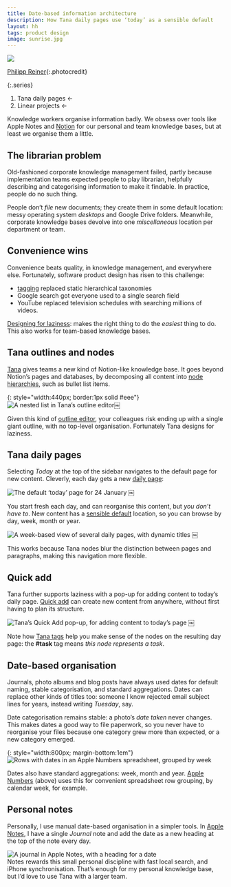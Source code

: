 ```yaml
---
title: Date-based information architecture
description: How Tana daily pages use ‘today’ as a sensible default
layout: hh
tags: product design
image: sunrise.jpg
---
```


![](sunrise.jpg)

[Philipp Reiner](https://unsplash.com/photos/qPJ6eRAMmCM){:.photocredit}

{:.series}
1. Tana daily pages ←
2. Linear projects ←

Knowledge workers organise information badly.
We obsess over tools like Apple Notes and 
[Notion](intranet-ten-word-wiki) for our personal and team knowledge bases,
but at least we organise them a little.

## The librarian problem

Old-fashioned corporate knowledge management failed,
partly because implementation teams expected people to play librarian,
helpfully describing and categorising information to make it findable.
In practice, people do no such thing.

People don’t _file_ new documents; they create them in some default location:
messy operating system _desktops_ and Google Drive folders.
Meanwhile, corporate knowledge bases devolve into one _miscellaneous_ location per department or team.

## Convenience wins

Convenience beats quality, in knowledge management, and everywhere else.
Fortunately, software product design has risen to this challenge:

* [tagging](https://en.wikipedia.org/wiki/Folksonomy) replaced static hierarchical taxonomies
* Google search got everyone used to a single search field
* YouTube replaced television schedules with searching millions of videos.

[Designing for laziness](https://medium.com/the-happy-startup-school/design-for-laziness-de8ad84a19a2):
makes the right thing to do the _easiest_ thing to do.
This also works for team-based knowledge bases.

## Tana outlines and nodes

[Tana](https://tana.inc) gives teams a new kind of Notion-like knowledge base.
It goes beyond Notion’s pages and databases, by decomposing all content into 
[node hierarchies](https://tana.inc/docs/nodes-and-references), such as bullet list items.

{: style="width:440px; border:1px solid #eee"}
![A nested list in Tana’s outline editor](tana/outline.webp)￼

Given this kind of [outline editor](https://tana.inc/docs/outline-editor),
your colleagues risk ending up with a single giant outline, with no top-level organisation.
Fortunately Tana designs for laziness.

## Tana daily pages

Selecting  _Today_ at the top of the sidebar navigates to the default page for new content.
Cleverly, each day gets a new [daily page](https://tana.inc/docs/daily-page):

![The default ‘today’ page for 24 January](tana/today.webp)
￼

You start fresh each day, and can reorganise this content, but _you don’t have to_.
New content has a
[sensible default](https://www.useronboard.com/onboarding-ux-patterns/sensible-defaults/)
location, so you can browse by day, week, month or year.

![A week-based view of several daily pages, with dynamic titles](tana/week.webp)
￼

This works because Tana nodes blur the distinction between pages and paragraphs, making this navigation more flexible.

## Quick add

Tana further supports laziness with a pop-up for adding content to today’s daily page.
[Quick add](https://tana.inc/docs/sidebar#quick-add)
can create new content from anywhere, without first having to plan its structure.

![Tana’s Quick Add pop-up, for adding content to today’s page](tana/quick-add.webp)
￼

Note how [Tana tags](https://tana.inc/docs/supertags)
help you make sense of the nodes on the resulting day page:
the **#task** tag means _this node represents a task_.

## Date-based organisation

Journals, photo albums and blog posts have always used dates for default naming, stable categorisation, and standard aggregations.
Dates can replace other kinds of titles too: 
someone I know rejected email subject lines for years, instead writing _Tuesday_, say.

Date categorisation remains stable: a photo’s _date taken_ never changes.
This makes dates a good way to file paperwork, so you never have to reorganise your files because one category grew more than expected, or a new category emerged.

{: style="width:800px; margin-bottom:1em"}
![Rows with dates in an Apple Numbers spreadsheet, grouped by week](tana/apple-numbers.webp)

Dates also have standard aggregations: week, month and year.
[Apple Numbers](https://en.wikipedia.org/wiki/Numbers_(spreadsheet)) (above)
uses this for convenient spreadsheet row grouping, by calendar week, for example.

## Personal notes

Personally, I use manual date-based organisation in a simpler tools.
In [Apple Notes](https://en.wikipedia.org/wiki/Notes_(Apple)),
I have a single _Journal_ note and add the date as a new heading at the top of the note every day.

<p style="margin-bottom:0"><img src="tana/apple-notes.webp" alt="A journal in Apple Notes, with a heading for a date"></p>
Notes rewards this small personal discipline with fast local search, and iPhone synchronisation.
That’s enough for my personal knowledge base, but I’d love to use Tana with a larger team.
